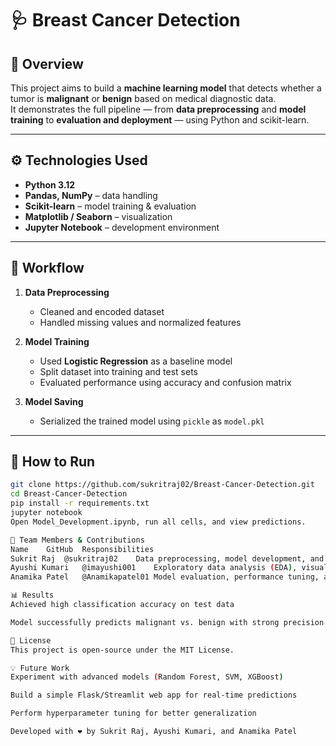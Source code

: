 # 🩺 Breast Cancer Detection

## 📘 Overview
This project aims to build a **machine learning model** that detects whether a tumor is **malignant** or **benign** based on medical diagnostic data.  
It demonstrates the full pipeline — from **data preprocessing** and **model training** to **evaluation and deployment** — using Python and scikit-learn.

---

## ⚙️ Technologies Used
- **Python 3.12**
- **Pandas, NumPy** – data handling  
- **Scikit-learn** – model training & evaluation  
- **Matplotlib / Seaborn** – visualization  
- **Jupyter Notebook** – development environment  

---

## 🧠 Workflow
1. **Data Preprocessing**
   - Cleaned and encoded dataset  
   - Handled missing values and normalized features  

2. **Model Training**
   - Used **Logistic Regression** as a baseline model  
   - Split dataset into training and test sets  
   - Evaluated performance using accuracy and confusion matrix  

3. **Model Saving**
   - Serialized the trained model using `pickle` as `model.pkl`  

---

## 🧩 How to Run
```bash
git clone https://github.com/sukritraj02/Breast-Cancer-Detection.git
cd Breast-Cancer-Detection
pip install -r requirements.txt
jupyter notebook
Open Model_Development.ipynb, run all cells, and view predictions.

👥 Team Members & Contributions
Name	GitHub	Responsibilities
Sukrit Raj	@sukritraj02	Data preprocessing, model development, and final integration
Ayushi Kumari	@imayushi001	Exploratory data analysis (EDA), visualizations, and report preparation
Anamika Patel	@Anamikapatel01	Model evaluation, performance tuning, and documentation

📊 Results
Achieved high classification accuracy on test data

Model successfully predicts malignant vs. benign with strong precision and recall

📄 License
This project is open-source under the MIT License.

💡 Future Work
Experiment with advanced models (Random Forest, SVM, XGBoost)

Build a simple Flask/Streamlit web app for real-time predictions

Perform hyperparameter tuning for better generalization

Developed with ❤️ by Sukrit Raj, Ayushi Kumari, and Anamika Patel







